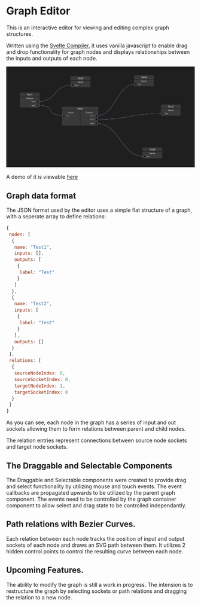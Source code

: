 # Graph Editor
This is an interactive editor for viewing and editing complex graph structures.

Written using the [Svelte Compiler](https://svelte.dev/), it uses vanilla javascript to enable drag and drop functionality for graph nodes and displays relationships between the inputs and outputs of each node.

![Graph Editor Screenshot](wiki/screenshot.png)

A demo of it is viewable [here](https://jmussett.github.io/GraphEditor/)

## Graph data format

The JSON format used by the editor uses a simple flat structure of a graph, with a seperate array to define relations:

```javascript
{
 nodes: [
  {
   name: "Test1",
   inputs: [],
   outputs: [
    {
     label: "Test"
    }
   ]
  },
  {
   name: "Test2",
   inputs: [
    {
     label: "Test"
    }
   ],
   outputs: []
  }
 ],
 relations: [
  {
   sourceNodeIndex: 0,
   sourceSocketIndex: 0,
   targetNodeIndex: 1,
   targetSocketIndex: 0
  }
 ]
}
```

As you can see, each node in the graph has a series of input and out sockets allowing them to form relations between parent and child nodes.

The relation entries represent connections between source node sockets and target node sockets.

## The Draggable and Selectable Components

The Draggable and Selectable components were created to provide drag and select functionality by utilizing mouse and touch events. The event callbacks are propagated upwards to be utilized by the parent graph component.
The events need to be controlled by the graph container component to allow select and drag state to be controlled independantly.

## Path relations with Bezier Curves.

Each relation between each node tracks the position of input and output sockets of each node and draws an SVG path between them. It utilizes 2 hidden control points to control the resulting curve between each node.

## Upcoming Features.

The ability to modify the graph is still a work in progress. The intension is to restructure the graph by selecting sockets or path relations and dragging the relation to a new node.

